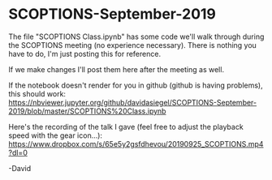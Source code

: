 # SCOPTIONS-September-2019
The file "SCOPTIONS Class.ipynb" has some code we'll walk through during the SCOPTIONS meeting (no experience necessary).  There is nothing you have to do, I'm just posting this for reference.

If we make changes I'll post them here after the meeting as well.

If the notebook doesn't render for you in github (github is having problems), this should work: https://nbviewer.jupyter.org/github/davidasiegel/SCOPTIONS-September-2019/blob/master/SCOPTIONS%20Class.ipynb 

Here's the recording of the talk I gave (feel free to adjust the playback speed with the gear icon...): https://www.dropbox.com/s/65e5y2gsfdhevou/20190925_SCOPTIONS.mp4?dl=0

-David
